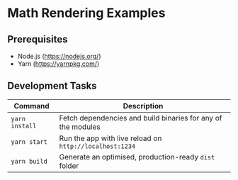 # Math Rendering Examples

## Prerequisites

-   Node.js (https://nodejs.org/)
-   Yarn (https://yarnpkg.com/)

## Development Tasks

| Command        | Description                                                  |
| -------------- | ------------------------------------------------------------ |
| `yarn install` | Fetch dependencies and build binaries for any of the modules |
| `yarn start`   | Run the app with live reload on `http://localhost:1234`      |
| `yarn build`   | Generate an optimised, production-ready `dist` folder        |
